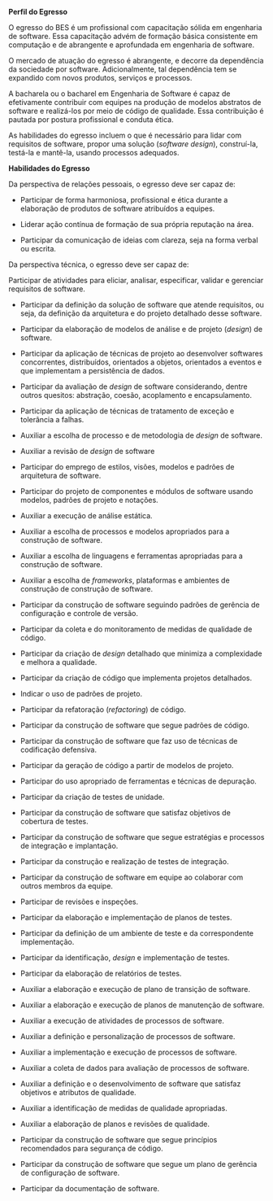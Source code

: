 **Perfil do Egresso**  

O egresso do BES é um profissional com capacitação sólida em engenharia de software. Essa capacitação advém de formação básica consistente em computação e de abrangente e aprofundada em engenharia de software. 

O mercado de atuação do egresso é abrangente, e decorre da dependência da sociedade por software. Adicionalmente, tal dependência tem se expandido com novos produtos, serviços e processos. 

A bacharela ou o bacharel em Engenharia de Software é capaz de efetivamente contribuir com equipes na produção de modelos abstratos de software e realizá-los por meio de código de qualidade. Essa contribuição é pautada por postura profissional e conduta ética.

As habilidades do egresso incluem o que é necessário para lidar com requisitos de software, propor uma solução (*software design*), construí-la, testá-la e mantê-la, usando processos adequados.  

**Habilidades do Egresso**    

Da perspectiva de relações pessoais, o egresso deve ser capaz de:  

* Participar de forma harmoniosa, profissional e ética durante a elaboração de produtos de software atribuídos a equipes.

* Liderar ação contínua de formação de sua própria reputação na área.

* Participar da comunicação de ideias com clareza, seja na forma verbal ou escrita.

Da perspectiva técnica, o egresso deve ser capaz de:

Participar de atividades para eliciar, analisar, especificar, validar e gerenciar requisitos de software.

* Participar da definição da solução de software que atende requisitos, ou seja, da definição da arquitetura e do projeto detalhado desse software. 

* Participar da elaboração de modelos de análise e de projeto (*design*) de software.

* Participar da aplicação de técnicas de projeto ao desenvolver softwares concorrentes, distribuídos, orientados a objetos, orientados a eventos e que implementam a persistência de dados.

* Participar da avaliação de *design* de software considerando, dentre outros quesitos: abstração, coesão, acoplamento e encapsulamento.

* Participar da aplicação de técnicas de tratamento de exceção e tolerância a falhas.

* Auxiliar a escolha de processo e de metodologia de *design* de software.

* Auxiliar a revisão de *design* de software

* Participar do emprego de estilos, visões, modelos e padrões de arquitetura de software.

* Participar do projeto de componentes e módulos de software usando modelos, padrões de projeto e notações.

* Auxiliar a execução de análise estática.

* Auxiliar a escolha de processos e modelos apropriados para a construção de software.

* Auxiliar a escolha de linguagens e ferramentas apropriadas para a construção de software.

* Auxiliar a escolha de *frameworks*, plataformas e ambientes de construção de construção de software.

* Participar da construção de software seguindo padrões de gerência de configuração e controle de versão.

* Participar da coleta e do monitoramento de medidas de qualidade de código.

* Participar da criação de *design* detalhado que minimiza a complexidade e melhora a qualidade.

* Participar da criação de código que implementa projetos detalhados.

* Indicar o uso de padrões de projeto.

* Participar da refatoração (*refactoring*) de código.

* Participar da construção de software que segue padrões de código.

* Participar da construção de software que faz uso de técnicas de codificação defensiva.

* Participar da geração de código a partir de modelos de projeto.

* Participar do uso apropriado de ferramentas e técnicas de depuração.

* Participar da criação de testes de unidade.

* Participar da construção de software que satisfaz objetivos de cobertura de testes.

* Participar da construção de software que segue estratégias e processos de integração e implantação.

* Participar da construção e realização de testes de integração.

* Participar da construção de software em equipe ao colaborar com outros membros da equipe.

* Participar de revisões e inspeções.

* Participar da elaboração e implementação de planos de testes.

* Participar da definição de um ambiente de teste e da correspondente implementação.

* Participar da identificação, *design* e implementação de testes.

* Participar da elaboração de relatórios de testes.

* Auxiliar a elaboração e execução de plano de transição de software.

* Auxiliar a elaboração e execução de planos de manutenção de software.

* Auxiliar a execução de atividades de processos de software.

* Auxiliar a definição e personalização de processos de software.

* Auxiliar a implementação e execução de processos de software.

* Auxiliar a coleta de dados para avaliação de processos de software.

* Auxiliar a definição e o desenvolvimento de software que satisfaz objetivos e atributos de qualidade.

* Auxiliar a identificação de medidas de qualidade apropriadas.

* Auxiliar a elaboração de planos e revisões de qualidade.

* Participar da construção de software que segue princípios recomendados para segurança de código.

* Participar da construção de software que segue um plano de gerência de configuração de software.

* Participar da documentação de software.
